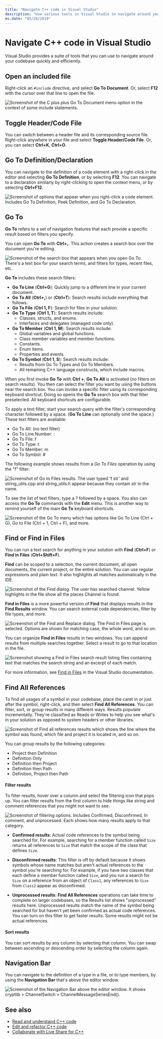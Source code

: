 ```yaml
---
title: "Navigate C++ code in Visual Studio"
description: "Use various tools in Visual Studio to navigate around your C++ codebase."
ms.date: "05/28/2019"
---
```

# Navigate C++ code in Visual Studio

Visual Studio provides a suite of tools that you can use to navigate around your codebase quickly and efficiently.

## Open an included file

Right-click an `#include` directive, and select **Go To Document**. Or, select **F12** with the cursor over that line to open the file.

![Screenshot of the C plus plus Go To Document menu option in the context of some include statements.](../ide/media/go-to-document.png)

## Toggle Header/Code File

You can switch between a header file and its corresponding source file. Right-click anywhere in your file and select **Toggle Header/Code File**. Or, you can select **Ctrl+K**, **Ctrl+O**.

## Go To Definition/Declaration

You can navigate to the definition of a code element with a right-click in the editor and selecting **Go To Definition**, or by selecting **F12**. You can navigate to a declaration similarly by right-clicking to open the context menu, or by selecting **Ctrl+F12**.

![Screenshot of options that appear when you right-click a code element. Includes Go To Definition, Peek Definition, and Go To Declaration.](../ide/media/go-to-def.png)

## Go To

**Go To** refers to a set of navigation features that each provide a specific result based on filters you specify.

You can open **Go To** with **Ctrl+,**. This action creates a search box over the document you're editing.

![Screenshot of the search box that appears when you open Go To. There's a text box for your search terms, and filters for types, recent files, etc.](../ide/media/go-to-cpp.png)

**Go To** includes these search filters:

- **Go To Line** (**Ctrl+G**): Quickly jump to a different line in your current document.
- **Go To All** (**Ctrl+,**) or (**Ctrl+T**): Search results include everything that follows.
- **Go To File** (**Ctrl 1, F**): Search for files in your solution.
- **Go To Type** (**Ctrl 1, T**): Search results include:
  - Classes, structs, and enums.
  - Interfaces and delegates (managed code only).
- **Go To Member** (**Ctrl 1, M**): Search results include:
  - Global variables and global functions.
  - Class member variables and member functions.
  - Constants.
  - Enum items.
  - Properties and events.
- **Go To Symbol** (**Ctrl 1, S**): Search results include:
  - Results from Go To Types and Go To Members.
  - All remaining C++ language constructs, which include macros.

When you first invoke **Go To** with **Ctrl +**, **Go To All** is activated (no filters on search results). You then can select the filter you want by using the buttons near the search box. You can invoke a specific filter using its corresponding keyboard shortcut. Doing so opens the **Go To** search box with that filter preselected. All keyboard shortcuts are configurable.

To apply a text filter, start your search query with the filter's corresponding character followed by a space. (**Go To Line** can optionally omit the space.) These text filters are available:

- Go To All: (no text filter)
- Go To Line Number: :
- Go To File: f
- Go To Type: t
- Go To Member: m
- Go To Symbol: #

The following example shows results from a *Go To Files* operation by using the "f" filter:

![Screenshot of Go to Files results. The user typed 'f str' and string_utils.cpp and string_utils.h appear because they contain `str` in the name.](../ide/media/vs2017-go-to-results.png "Go To Menu")

To see the list of text filters, type a ? followed by a space. You also can access the **Go To** commands with the **Edit** menu. This is another way to remind yourself of the main **Go To** keyboard shortcuts.

![Screenshot of the Go To menu which has options like Go To Line (Ctrl + G), Go to File (Ctrl + 1, Ctrl + F), and more.](../ide/media/go-to-menu-cpp.png "Go To Menu")

## Find or Find in Files

You can run a text search for anything in your solution with **Find** (**Ctrl+F**) or **Find in Files** (**Ctrl+Shift+F**).

**Find** can be scoped to a selection, the current document, all open documents, the current project, or the entire solution. You can use regular expressions and plain text. It also highlights all matches automatically in the IDE.

![Screenshot of the Find dialog. The user has searched `channel`. Yellow highlights in the file show all the places `Channel` is found.](../ide/media/find-cpp.png)

**Find in Files** is a more powerful version of **Find** that displays results in the **Find Results** window. You can search external code dependencies, filter by file types, and more.

![Screenshot of the Find and Replace dialog. The Find in Files page is selected. Options are shown for matching case, the whole word, and so on.](../ide/media/find-in-files-cpp.png "Find in Files")

You can organize **Find in Files** results in two windows. You can append results from multiple searches together. Select a result to go to that location in the file.

![Screenshot showing a Find in Files search result listing files containing text that matches the search string and an excerpt of each match.](../ide/media/vs2017-find-in-files-results.png "Find in Files")

For more information, see [Find in Files](/visualstudio/ide/find-in-files) in the Visual Studio documentation.

## Find All References

To find all usages of a symbol in your codebase, place the caret in or just after the symbol, right-click, and then select **Find All References**. You can filter, sort, or group results in many different ways. Results populate incrementally. They're classified as Reads or Writes to help you see what's in your solution as opposed to system headers or other libraries.

![Screenshot of Find all references results which shows the line where the symbol was found, which file and project it is located in, and so on.](../ide/media/find-all-references-results-cpp.png)

You can group results by the following categories:

- Project then Definition
- Definition Only
- Definition then Project
- Definition then Path
- Definition, Project then Path

#### Filter results

To filter results, hover over a column and select the filtering icon that pops up. You can filter results from the first column to hide things like string and comment references that you might not want to see.

![Screenshot of filtering options. Includes Confirmed, Disconfirmed, In comment, and unprocessed. Each shows how many results apply to that category.](../ide/media/find-all-references-filters-cpp.png)

- **Confirmed results**: Actual code references to the symbol being searched for. For example, searching for a member function called `Size` returns all references to `Size` that match the scope of the class that defines `Size`.

- **Disconfirmed results**: This filter is off by default because it shows symbols whose name matches but aren't actual references to the symbol you're searching for. For example, if you have two classes that each define a member function called `Size`, and you run a search for `Size` on a reference from an object of `Class1`, any references to `Size` from `Class2` appear as disconfirmed.

- **Unprocessed results**: **Find All References** operations can take time to complete on larger codebases, so the Results list shows "unprocessed" results here. Unprocessed results match the name of the symbol being searched for but haven't yet been confirmed as actual code references. You can turn on this filter to get faster results. Some results might not be actual references.

#### Sort results

You can sort results by any column by selecting that column. You can swap between ascending or descending order by selecting the column again.

## Navigation Bar

You can navigate to the definition of a type in a file, or to type members, by using the **Navigation Bar** that's above the editor window.

![Screenshot of the Navigation Bar above the editor window. It shows cryptlib > ChannelSwitch > ChannelMessageSeriesEnd().](../ide/media/navbar-cpp.png)

## See also

- [Read and understand C++ code](read-and-understand-code-cpp.md)
- [Edit and refactor C++ code](read-and-understand-code-cpp.md)
- [Collaborate with Live Share for C++](live-share-cpp.md)
